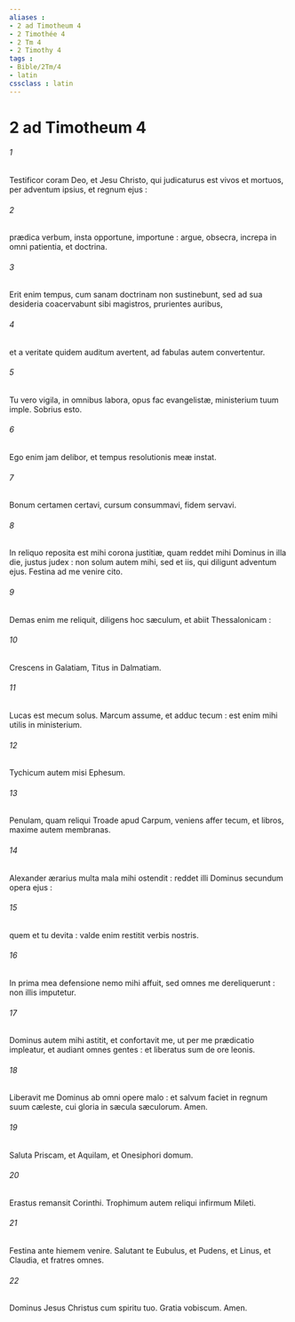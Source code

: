 ```yaml
---
aliases : 
- 2 ad Timotheum 4
- 2 Timothée 4
- 2 Tm 4
- 2 Timothy 4
tags : 
- Bible/2Tm/4
- latin
cssclass : latin
---
```


# 2 ad Timotheum 4

###### 1
Testificor coram Deo, et Jesu Christo, qui judicaturus est vivos et mortuos, per adventum ipsius, et regnum ejus :
###### 2
prædica verbum, insta opportune, importune : argue, obsecra, increpa in omni patientia, et doctrina.
###### 3
Erit enim tempus, cum sanam doctrinam non sustinebunt, sed ad sua desideria coacervabunt sibi magistros, prurientes auribus,
###### 4
et a veritate quidem auditum avertent, ad fabulas autem convertentur.
###### 5
Tu vero vigila, in omnibus labora, opus fac evangelistæ, ministerium tuum imple. Sobrius esto.
###### 6
Ego enim jam delibor, et tempus resolutionis meæ instat.
###### 7
Bonum certamen certavi, cursum consummavi, fidem servavi.
###### 8
In reliquo reposita est mihi corona justitiæ, quam reddet mihi Dominus in illa die, justus judex : non solum autem mihi, sed et iis, qui diligunt adventum ejus. Festina ad me venire cito.
###### 9
Demas enim me reliquit, diligens hoc sæculum, et abiit Thessalonicam :
###### 10
Crescens in Galatiam, Titus in Dalmatiam.
###### 11
Lucas est mecum solus. Marcum assume, et adduc tecum : est enim mihi utilis in ministerium.
###### 12
Tychicum autem misi Ephesum.
###### 13
Penulam, quam reliqui Troade apud Carpum, veniens affer tecum, et libros, maxime autem membranas.
###### 14
Alexander ærarius multa mala mihi ostendit : reddet illi Dominus secundum opera ejus :
###### 15
quem et tu devita : valde enim restitit verbis nostris.
###### 16
In prima mea defensione nemo mihi affuit, sed omnes me dereliquerunt : non illis imputetur.
###### 17
Dominus autem mihi astitit, et confortavit me, ut per me prædicatio impleatur, et audiant omnes gentes : et liberatus sum de ore leonis.
###### 18
Liberavit me Dominus ab omni opere malo : et salvum faciet in regnum suum cæleste, cui gloria in sæcula sæculorum. Amen.
###### 19
Saluta Priscam, et Aquilam, et Onesiphori domum.
###### 20
Erastus remansit Corinthi. Trophimum autem reliqui infirmum Mileti.
###### 21
Festina ante hiemem venire. Salutant te Eubulus, et Pudens, et Linus, et Claudia, et fratres omnes.
###### 22
Dominus Jesus Christus cum spiritu tuo. Gratia vobiscum. Amen.
